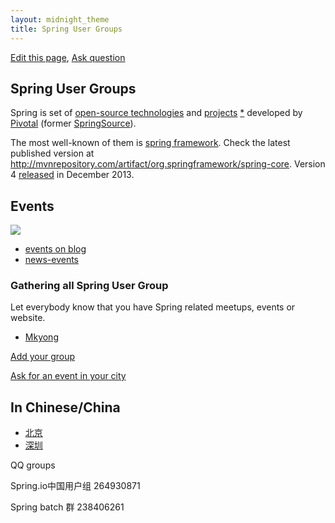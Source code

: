 ```yaml
---
layout: midnight_theme
title: Spring User Groups
---
```


[Edit this page](https://github.com/spring-ug/spring-ug.github.io/edit/master/index.md),
[Ask question](https://github.com/spring-ug/spring-ug.github.io/issues)

## Spring User Groups

Spring is set of [open-source technologies](http://www.gopivotal.com/oss)
 and [projects](http://spring.io/projects) [*](https://github.com/spring-projects/)
 developed by [Pivotal](http://www.gopivotal.com/) (former [SpringSource](http://en.wikipedia.org/wiki/SpringSource)).

The most well-known of them is [spring framework](https://github.com/spring-projects/spring-framework).
Check the latest published version at <http://mvnrepository.com/artifact/org.springframework/spring-core>.
Version 4 [released](http://spring.io/blog/2013/12/12/announcing-spring-framework-4-0-ga-release) in December 2013.

## Events

<a href="http://coderetreat-china.github.io"><img src="http://coderetreat-china.github.io/images/logo/cnlogo.png"/></a>

- [events on blog](http://blog.gopivotal.com/tag/events)
- [news-events](http://www.gopivotal.com/news-events)



<!--

### Pivotal  CLOUD PLATFORM  ROADSHOW  Nov-Dev 2014

<http://www.pivotal.io/platform-as-a-service/cloud-platform-roadshow>

### China Nov-Dev 2014

#### 北京

会议时间	2014年12月5日 星期五
找讲师 <http://springioug.com/beijing/>

#### 上海

会议时间	2014年11月13日 星期四
会议地点	上海金茂君悦酒店
[报名](http://connect.pivotal.io/APJ_Event_CN_Shanghai-Paas-User-Summit_Registration.html?ref=http://springioug.com/)

#### 深圳

会议时间	2014年11月14日 星期五
会议地点	深圳金茂JW万豪酒店
[报名](http://connect.pivotal.io/APJ_Event_CN_Shenzhen-Paas-User-Summit_Registration.html?ref=http://springioug.com/)
-->

<!--
[![](http://spring-ug.github.io/beijing/img/events/TianAnMen-600x78-Beijing-Spring-UG-event-2014-04-12.jpg)](http://springioug.com/beijing/)
-->

### Gathering all Spring User Group

Let everybody know that you have Spring related meetups, events  or website.

- [Mkyong](http://www.mkyong.com/tutorials/spring-tutorials/)

[Add your group](https://github.com/spring-ug/spring-ug.github.io/edit/master/index.md)

[Ask for an event in your city](https://github.com/spring-ug/spring-ug.github.io/issues/)

<!--
Next event will be on Aug 23th, Saturday 2:00 PM, in ThoughtWorks Office
-->

## In Chinese/China

- [北京](http://bj.springioug.com/)
- [深圳](http://szjug.github.io/)

QQ groups

Spring.io中国用户组 264930871

Spring batch 群 238406261
